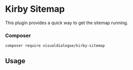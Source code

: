 # Kirby Sitemap

This plugin provides a quick way to get the sitemap running.

### Composer

```
composer require visualdialogue/kirby-sitemap
```
<!-- 
****

## Commerical Usage

This plugin is free but if you use it in a commercial project please consider to
- [make a donation 🍻](https://paypal.me/hashandsalt?locale.x=en_GB) or
- [buy a Kirby license using this affiliate link](https://a.paddle.com/v2/click/1129/36141?link=1170)

****
 -->

## Usage
